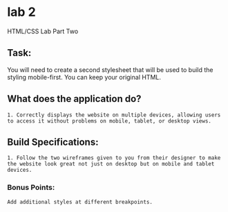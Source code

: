 # lab 2

HTML/CSS Lab Part Two

## Task:
You will need to create a second stylesheet that will be used to build the styling mobile-first. You can keep your original HTML.

## What does the application do?
	1. Correctly displays the website on multiple devices, allowing users to access it without problems on mobile, tablet, or desktop views.

## Build Specifications:
	1. Follow the two wireframes given to you from their designer to make the website look great not just on desktop but on mobile and tablet devices.

### Bonus Points:
	Add additional styles at different breakpoints.